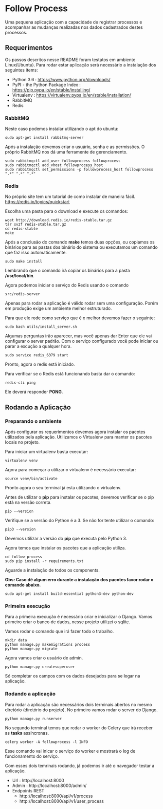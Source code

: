# Follow Process

Uma pequena aplicação com a capacidade de registrar processos e acompanhar as mudanças realizadas nos dados cadastrados destes processos.

## Requerimentos

Os passos descritos nesse README foram testatos em ambiente Linux(Ubuntu).
Para rodar estar aplicação será necessário a instalação dos seguintes items:

- Python 3.6 : https://www.python.org/downloads/
- PyPI - the Python Package Index : https://pip.pypa.io/en/stable/installing/
- Virtualenv : https://virtualenv.pypa.io/en/stable/installation/
- RabbitMQ
- Redis

### RabbitMQ

Neste caso podemos instalar utilizando o apt do ubuntu:
```
sudo apt-get install rabbitmq-server
```

Após a instalação devemos criar o usuário, senha e as permissões.
O próprio RabbitMQ nos dá uma ferramente de gerenciamento.
```
sudo rabbitmqctl add_user followprocess followprocess
sudo rabbitmqctl add_vhost followprocess_host
sudo rabbitmqctl set_permissions -p followprocess_host followprocess ".*" ".*" ".*"
```

### Redis

No próprio site tem um tutorial de como instalar de maneira fácil.
https://redis.io/topics/quickstart

Escolha uma pasta para o download e execute os comandos:
```
wget http://download.redis.io/redis-stable.tar.gz
tar xvzf redis-stable.tar.gz
cd redis-stable
make
```

Após a conclusão do comando **make** temos duas opções, ou copiamos os binários para as pastas dos binário do sistema ou executamos um comando que faz isso automaticamente.
```
sudo make install
```

Lembrando que o comando irá copiar os binários para a pasta **/usr/local/bin**.

Agora podemos iniciar o serviço do Redis usando o comando
```
src/redis-server
```
Apenas para rodar a aplicação é válido rodar sem uma configuração. Porém em produção exige um ambiente melhor estruturado.

Para que ele rode como serviço que é o melhor devemos fazer o seguinte:
```
sudo bash utils/install_server.sh
```
Algumas perguntas irão aparecer, mas você apenas dar Enter que ele vai configurar o server padrão.
Com o serviço configurado você pode iniciar ou parar a excução a qualquer hora.
```
sudo service redis_6379 start
```
Pronto, agora o redis está iniciado.

Para verificar se o Redis está funcionando basta dar o comando:
```
redis-cli ping
```
Ele deverá responder **PONG**.

## Rodando a Aplicação

### Preparando o ambiente

Após configurar os requerimentos devemos agora instalar os pacotes utilizados pela aplicação.
Utilizamos o Virtualenv para manter os pacotes locais no projeto.

Para iniciar um virtualenv basta executar:
```
virtualenv venv
```

Agora para começar a utilizar o virtualenv é necessário executar:
```
source venv/bin/activate
```
Pronto agora o seu terminal já esta utilizando o virtualenv.

Antes de utilizar o **pip** para instalar os pacotes, devemos verificar se o pip está na versão correta.
```
pip --version
```
Verifique se a versão do Python é a 3. Se não for tente utilizar o comando:
```
pip3 --version
```
Devemos utilizar a versão do **pip** que executa pelo Python 3.

Agora temos que instalar os pacotes que a aplicação utiliza.
```
cd follow-process
sudo pip install -r requirements.txt
```
Aguarde a instalação de todos os components.

**Obs: Caso dê algum erro durante a instalação dos pacotes favor rodar o comando abaixo.** 
```
sudo apt-get install build-essential python3-dev python-dev
```

### Primeira execução

Para a primeira execução é necessário criar e inicializar o Django.
Vamos primeiro criar o banco de dados, nesse projeto utilizei o sqlite.

Vamos rodar o comando que irá fazer todo o trabalho.
```
mkdir data
python manage.py makemigrations process
python manage.py migrate
```

Agora vamos criar o usuário de admin.
```
python manage.py createsuperuser
```
Só completar os campos com os dados desejados para se logar na aplicação.

### Rodando a aplicação

Para rodar a aplicação são necessários dois terminais abertos no mesmo diretório (diretório do projeto).
No primeiro vamos rodar o server do Django.
```
python manage.py runserver
```

No segundo terminal temos que rodar o worker do Celery que irá receber as **tasks** assíncronas.
```
celery worker -A followprocess -l INFO
```
Esse comando vai inicar o serviço do worker e mostrará o log de funcionamento do serviço.

Com esses dois temrinais rodando, já podemos ir até o navegador testar a aplicação.

- Url   : http://localhost:8000
- Admin : http://localhost:8000/admin/
- Endpoints REST
  - http://localhost:8000/api/v1/process
  - http://localhost:8000/api/v1/user_process
